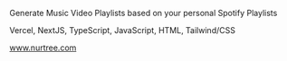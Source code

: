 Generate Music Video Playlists based on your personal Spotify Playlists

Vercel, NextJS, TypeScript, JavaScript, HTML, Tailwind/CSS

www.nurtree.com


